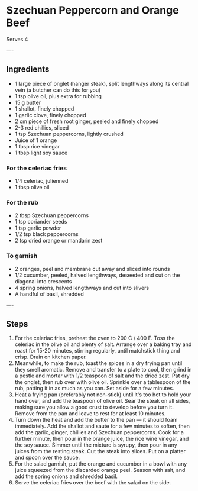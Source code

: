 # Szechuan Peppercorn and Orange Beef

Serves 4

—-

## Ingredients

* 1 large piece of onglet (hanger steak), split lengthways along its central vein (a butcher can do this for you)
* 1 tsp olive oil, plus extra for rubbing
* 15 g butter
* 1 shallot, finely chopped
* 1 garlic clove, finely chopped
* 2 cm piece of fresh root ginger, peeled and finely chopped
* 2-3 red chillies, sliced
* 1 tsp Szechuan peppercorns, lightly crushed
* Juice of 1 orange
* 1 tbsp rice vinegar
* 1 tbsp light soy sauce

### For the celeriac fries
* 1/4 celeriac, julienned
* 1 tbsp olive oil

### For the rub
* 2 tbsp Szechuan peppercorns
* 1 tsp coriander seeds
* 1 tsp garlic powder
* 1/2 tsp black peppercorns
* 2 tsp dried orange or mandarin zest

### To garnish
* 2 oranges, peel and membrane cut away and sliced into rounds
* 1/2 cucumber, peeled, halved lengthways, deseeded and cut on the diagonal into crescents
* 4 spring onions, halved lengthways and cut into slivers
* A handful of basil, shredded

—-

## Steps

1.  For the celeriac fries, preheat the oven to 200 C / 400 F. Toss the celeriac in the olive oil and plenty of salt. Arrange over a baking tray and roast for 15-20 minutes, stirring regularly, until matchstick thing and crisp. Drain on kitchen paper.
2.  Meanwhile, to make the rub, toast the spices in a dry frying pan until they smell aromatic. Remove and transfer to a plate to cool, then grind in a pestle and mortar with 1/2 teaspoon of salt and the dried zest. Pat dry the onglet, then rub over with olive oil. Sprinkle over a tablespoon of the rub, patting it in as much as you can. Set aside for a few minutes.
3.  Heat a frying pan (preferably not non-stick) until it's too hot to hold your hand over, and add the teaspoon of olive oil. Sear the steak on all sides, making sure you allow a good crust to develop before you turn it. Remove from the pan and leave to rest for at least 10 minutes.
4.  Turn down the heat and add the butter to the pan — it should foam immediately. Add the shallot and saute for a few minutes to soften, then add the garlic, ginger, chillies and Szechuan peppercorns. Cook for a further minute, then pour in the orange juice, the rice wine vinegar, and the soy sauce. Simmer until the mixture is syrupy, then pour in any juices from the resting steak. Cut the steak into slices. Put on a platter and spoon over the sauce.
5.  For the salad garnish, put the orange and cucumber in a bowl with any juice squeezed from the discarded orange peel. Season with salt, and add the spring onions and shredded basil.
6.  Serve the celeriac fries over the beef with the salad on the side.